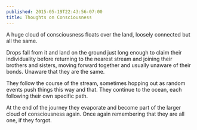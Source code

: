 ```yaml
---
published: 2015-05-19T22:43:56-07:00
title: Thoughts on Consciousness
---
```

A huge cloud of consciousness floats over the land, loosely connected but all the same.

Drops fall from it and land on the ground just long enough to claim their individuality before returning to the nearest stream and joining their brothers and sisters, moving forward together and usually unaware of their bonds. Unaware that they are the same.

They follow the course of the stream, sometimes hopping out as random events push things this way and that. They continue to the ocean, each following their own specific path.

At the end of the journey they evaporate and become part of the larger cloud of consciousness again. Once again remembering that they are all one, if they forgot.